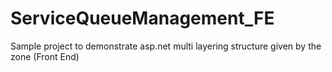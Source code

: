 # ServiceQueueManagement_FE
Sample project to demonstrate asp.net multi layering structure given by the zone (Front End)
